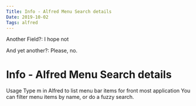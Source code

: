 ```yaml
---
Title: Info - Alfred Menu Search details
Date: 2019-10-02
Tags: alfred
---
```


Another Field?: I hope not

And yet another?: Please, no. 

# Info - Alfred Menu Search details

Usage
Type m in Alfred to list menu bar items for front most application You can filter menu items by name, or do a fuzzy search.


